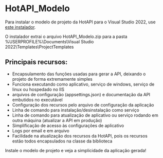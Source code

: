 # HotAPI_Modelo

Para instalar o modelo de projeto da HotAPI para o Visual Studio 2022, use <a href="https://github.com/mrebello/HotAPI_Modelo/raw/master/HotAPI_Modelo_install.exe">este  instalador</a>.

O instalador extrai o arquivo HotAPI_Modelo.zip para a pasta
%USERPROFILE%\Documents\Visual Studio 2022\Templates\ProjectTemplates


## Principais recursos:

- Encapsulamento das funções usadas para gerar a API, deixando o projeto de forma extremamente simples
- Funciona executando como aplicativo, serviço de windows, serviço de linux ou hospedado no IIS
- arquivos de configuração (appsettings.json) e documentação da API embutidos no executável
- Configuração dos recursos pelo arquivo de configuração da aplicação
- Linha de comando para instalação/desinstalação como serviço
- Linha de comando para atualização de aplicativo ou serviço rodando em outra máquina (atualizar a API em produção)
- Simplificação de acesso às configurações de aplicativo
- Logs por email e em arquivo
- Facilidade na atualização dos recursos da HotAPI, pois os recursos estão todos encapsulados na classe da biblioteca

Instale o modelo de projeto e veja a simplicidade da aplicação gerada!

